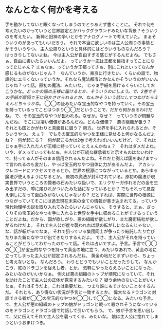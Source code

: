 # なんとなく何かを考える
手を動かしてないと眠くなってしまうのでとりあえず書くことに。
それで何を考えたいのかっていうと世界設定とかバックグラウンドみたいな背景？そういうのを考えたい。
新神と旧神の争いとかをアナログノートで考えていた。
まぁそういうのがあってもいいだろう。
それで本当に欲しいのは主人公周りの事情とかそういうやつ。
主人公周りというと具体的にはどういうものなんだろう？　はっきりしてないよね。
今は主人公が自由すぎる感じがするんだよね。
でもさぁ、自由に書いたらいいんだよ。
っていうか一応は王都を目指すってことになってたじゃん？
まぁなぁ、っていうか王都ってさぁ、別にこれといってなんか感じるものがないじゃん？　なんていうか、東京に行きたい、くらいの話で、物語的にエモくないっていうか。それなら魔法都市とかなんかそういうのがいいんじゃね？って話。原初の魔法、みたいな。
じゃぁ手紙を届けるくらいにしておこうかな。_どっかの国の王様に届けるとか、そういうのにしよう。で、2巻でその手紙が原因で王に何かさせられるとか、なんかそういう話にしてつなげたらえぇんとちゃうかな_。
◯◯の証みたいな宝玉的なやつを持っていく。その宝玉を持っているってことはつまり◯◯だということで、だから何かあるわけだね。
で、その宝玉的なやつが狙われる。なぜか。なぜ？　っていうのが問題なんだね。
そこには凄い価値があるんだね。どんな価値？　悪の組織が狙う？　それとも国とかがわりと真面目に狙う？
両方。
世界を手に入れられるとか、そういうやつ。
えぇ？　でもその宝玉的なやつを王様に見せると何かなるんだよね？　何が起こる？　何が起こるかは2巻で考えればいいんだけど、で、それはじゃぁ手に入れた人が王様に持っていくとえぇんかねぇ？　それはダメだよね。いや、ダメっていってもなぁ。主人公が正統な継承者だと示すものはないわけで、持ってる人がそのまま信用されるんだよね。それだと例えば国をあげますって言われるのも変だし、やっぱ宝玉的なやつ自体に力があるんだよ。
アカシックレコードにアクセスできるとか。世界の根源につながっているとか。あらゆる魔法が使えるようになるとか。
原初の魔法が封印されている。原初の魔法が現実世界でいうところの賢者の石みたいな扱いで、エリクサーガ作れるだの金を生み出すだの、噂に尾ひれがついたみた話になっているとか？
でもそれって見変え倒しになって面白みがないんじゃないの？
だとすれば、実際に世界の根源につながっていてそこには過去現在未来の全ての情報が書き込まれてる。っていう現代物理学の説を取り入れてみたらいいんじゃない。
そうすると、まぁ、ざっくりその宝玉的なやつを手に入れると世界を手中に収めることができるっていうことだよね。だから、国が欲しがり、悪の組織が欲しがり、また魔術結社が欲しがるわけだよ。
それで主人公が度々襲われれば話の転がしになるんじゃない。な、話が転がるでなぁ。
それで狙っている集団同士が争ったり結託したり亡びたりまた新たなやつが出てきたりするんだよ。
でさ、主人公がそれを持っていることがどうしてわかったのかって話。それは占いですよ。予言。予言で◯◯の◯◯が宝玉的なやつを持って黄金の地に立つ、みたいなあれで、黄金の地に立ってしまった主人公が認定されるんだね。
黄金の地だとまずいから、ちょっと考えないとな。
なんだろう。
わりとどうでもいいことだったりして。
なんかこう、紅のドラゴンを従えし者、とか。
気軽にやったらえらいことになった、みたいなのがいいかなぁ。
例えば悪の組織のトップが瀕死になっていて、それを助けたことで主人公の正体が露見するみたいな？
疑う余地のないことがいいなぁ。それはそうだよ。これは重要だね。
つまり誰にもできないことをするんだ。
それとも、あり得ない状況が予言と一致するとか。
偉大なるドラゴンと対話できる者が◯◯の宝玉的なやつを◯◯して◯◯になる。みたいな予言。
で、主人公が悪の組織のトップの娘がドラゴンと戦って殺されそうになっているのをドラゴンとドラゴン語で対話して引いてもらう。
で、娘が予言を思い出して、父に伝えてそれで主人公を襲ってくる、みたいな。
娘は主人公に惚れてしまうというおまけつき。

